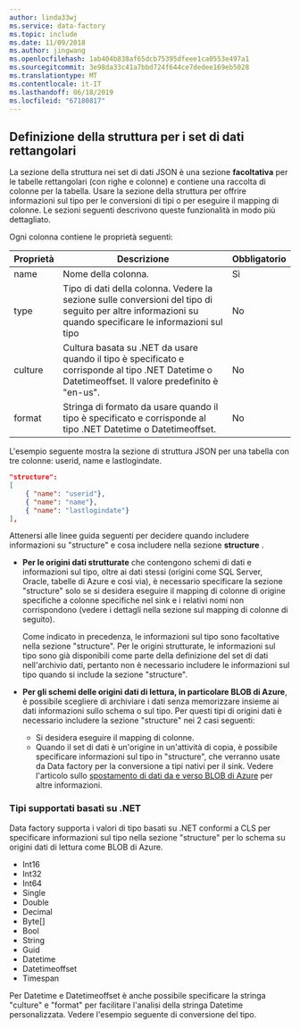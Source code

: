 ```yaml
---
author: linda33wj
ms.service: data-factory
ms.topic: include
ms.date: 11/09/2018
ms.author: jingwang
ms.openlocfilehash: 1ab404b838af65dcb75395dfeee1ca0553e497a1
ms.sourcegitcommit: 3e98da33c41a7bbd724f644ce7dedee169eb5028
ms.translationtype: MT
ms.contentlocale: it-IT
ms.lasthandoff: 06/18/2019
ms.locfileid: "67180817"
---
```

## <a name="specifying-structure-definition-for-rectangular-datasets"></a>Definizione della struttura per i set di dati rettangolari
La sezione della struttura nei set di dati JSON è una sezione **facoltativa** per le tabelle rettangolari (con righe e colonne) e contiene una raccolta di colonne per la tabella. Usare la sezione della struttura per offrire informazioni sul tipo per le conversioni di tipi o per eseguire il mapping di colonne. Le sezioni seguenti descrivono queste funzionalità in modo più dettagliato. 

Ogni colonna contiene le proprietà seguenti:

| Proprietà | Descrizione | Obbligatorio |
| --- | --- | --- |
| name |Nome della colonna. |Sì |
| type |Tipo di dati della colonna. Vedere la sezione sulle conversioni del tipo di seguito per altre informazioni su quando specificare le informazioni sul tipo |No |
| culture |Cultura basata su .NET da usare quando il tipo è specificato e corrisponde al tipo .NET Datetime o Datetimeoffset. Il valore predefinito è "en-us". |No |
| format |Stringa di formato da usare quando il tipo è specificato e corrisponde al tipo .NET Datetime o Datetimeoffset. |No |

L'esempio seguente mostra la sezione di struttura JSON per una tabella con tre colonne: userid, name e lastlogindate.

```json
"structure": 
[
    { "name": "userid"},
    { "name": "name"},
    { "name": "lastlogindate"}
],
```

Attenersi alle linee guida seguenti per decidere quando includere informazioni su "structure" e cosa includere nella sezione **structure** .

* **Per le origini dati strutturate** che contengono schemi di dati e informazioni sul tipo, oltre ai dati stessi (origini come SQL Server, Oracle, tabelle di Azure e così via), è necessario specificare la sezione "structure" solo se si desidera eseguire il mapping di colonne di origine specifiche a colonne specifiche nel sink e i relativi nomi non corrispondono (vedere i dettagli nella sezione sul mapping di colonne di seguito). 
  
    Come indicato in precedenza, le informazioni sul tipo sono facoltative nella sezione "structure". Per le origini strutturate, le informazioni sul tipo sono già disponibili come parte della definizione del set di dati nell'archivio dati, pertanto non è necessario includere le informazioni sul tipo quando si include la sezione "structure".
* **Per gli schemi delle origini dati di lettura, in particolare BLOB di Azure**, è possibile scegliere di archiviare i dati senza memorizzare insieme ai dati informazioni sullo schema o sul tipo. Per questi tipi di origini dati è necessario includere la sezione "structure" nei 2 casi seguenti:
  * Si desidera eseguire il mapping di colonne.
  * Quando il set di dati è un'origine in un'attività di copia, è possibile specificare informazioni sul tipo in "structure", che verranno usate da Data factory per la conversione a tipi nativi per il sink. Vedere l'articolo sullo [spostamento di dati da e verso BLOB di Azure](../articles/data-factory/v1/data-factory-azure-blob-connector.md) per altre informazioni.

### <a name="supported-net-based-types"></a>Tipi supportati basati su .NET
Data factory supporta i valori di tipo basati su .NET conformi a CLS per specificare informazioni sul tipo nella sezione "structure" per lo schema su origini dati di lettura come BLOB di Azure.

* Int16
* Int32 
* Int64
* Single
* Double
* Decimal
* Byte[]
* Bool
* String 
* Guid
* Datetime
* Datetimeoffset
* Timespan 

Per Datetime e Datetimeoffset è anche possibile specificare la stringa "culture" e "format" per facilitare l'analisi della stringa Datetime personalizzata. Vedere l'esempio seguente di conversione del tipo.

